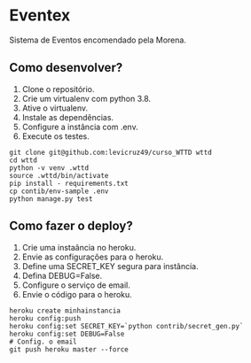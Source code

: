 # Eventex

Sistema de Eventos encomendado pela Morena.

## Como desenvolver?

1. Clone o repositório.
2. Crie um virtualenv com python 3.8.
3. Ative o virtualenv.
4. Instale as dependências.
5. Configure a instância com .env.
6. Execute os testes.

```console
git clone git@github.com:levicruz49/curso_WTTD wttd
cd wttd
python -v venv .wttd
source .wttd/bin/activate
pip install - requirements.txt
cp contib/env-sample .env
python manage.py test
```

## Como fazer o deploy?

1. Crie uma instaância no heroku.
2. Envie as configurações para o heroku.
3. Define uma SECRET_KEY segura para instância.
4. Defina DEBUG=False.
5. Configure o serviço de email.
6. Envie o código para o heroku.

```console
heroku create minhainstancia
heroku config:push
heroku config:set SECRET_KEY=`python contrib/secret_gen.py`
heroku config:set DEBUG=False
# Config. o email
git push heroku master --force
```